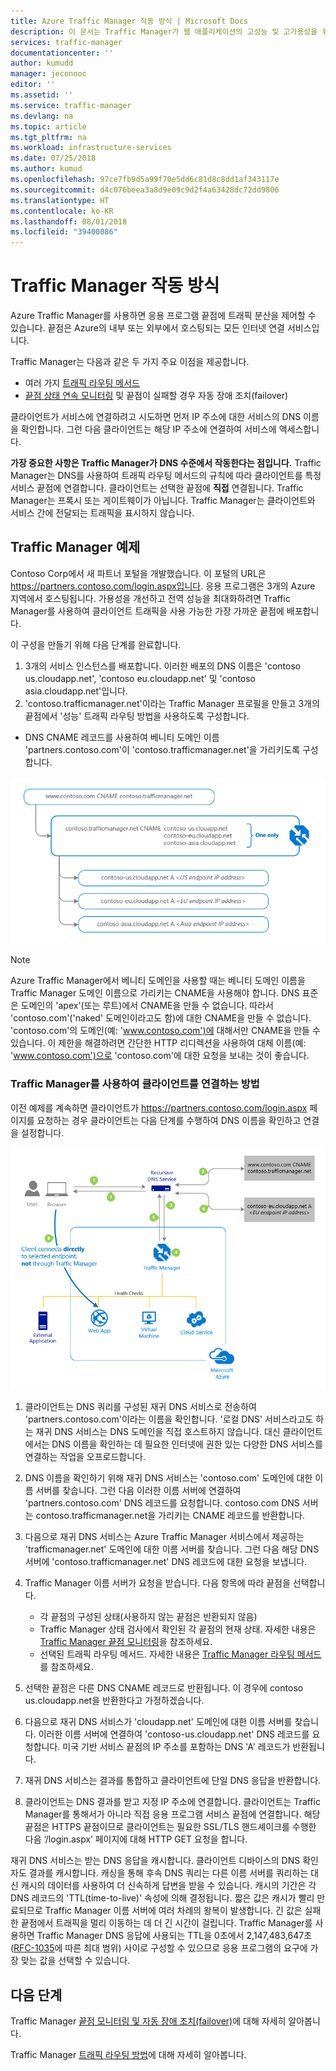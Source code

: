 ```yaml
---
title: Azure Traffic Manager 작동 방식 | Microsoft Docs
description: 이 문서는 Traffic Manager가 웹 애플리케이션의 고성능 및 고가용성을 위해 트래픽을 라우팅하는 방식을 이해하는 데 도움이 됩니다.
services: traffic-manager
documentationcenter: ''
author: kumudd
manager: jeconnoc
editor: ''
ms.assetid: ''
ms.service: traffic-manager
ms.devlang: na
ms.topic: article
ms.tgt_pltfrm: na
ms.workload: infrastructure-services
ms.date: 07/25/2018
ms.author: kumud
ms.openlocfilehash: 97ce7fb9d5a99f70e5dd6c81d8c8dd1af343117e
ms.sourcegitcommit: d4c076beea3a8d9e09c9d2f4a63428dc72dd9806
ms.translationtype: HT
ms.contentlocale: ko-KR
ms.lasthandoff: 08/01/2018
ms.locfileid: "39400086"
---
```

# <a name="how-traffic-manager-works"></a>Traffic Manager 작동 방식

Azure Traffic Manager를 사용하면 응용 프로그램 끝점에 트래픽 분산을 제어할 수 있습니다. 끝점은 Azure의 내부 또는 외부에서 호스팅되는 모든 인터넷 연결 서비스입니다.

Traffic Manager는 다음과 같은 두 가지 주요 이점을 제공합니다.

- 여러 가지 [트래픽 라우팅 메서드](traffic-manager-routing-methods.md)
- [끝점 상태 연속 모니터링](traffic-manager-monitoring.md) 및 끝점이 실패할 경우 자동 장애 조치(failover)

클라이언트가 서비스에 연결하려고 시도하면 먼저 IP 주소에 대한 서비스의 DNS 이름을 확인합니다. 그런 다음 클라이언트는 해당 IP 주소에 연결하여 서비스에 액세스합니다.

**가장 중요한 사항은 Traffic Manager가 DNS 수준에서 작동한다는 점입니다.**  Traffic Manager는 DNS를 사용하여 트래픽 라우팅 메서드의 규칙에 따라 클라이언트를 특정 서비스 끝점에 연결합니다. 클라이언트는 선택한 끝점에 **직접** 연결됩니다. Traffic Manager는 프록시 또는 게이트웨이가 아닙니다. Traffic Manager는 클라이언트와 서비스 간에 전달되는 트래픽을 표시하지 않습니다.

## <a name="traffic-manager-example"></a>Traffic Manager 예제

Contoso Corp에서 새 파트너 포털을 개발했습니다. 이 포털의 URL은 https://partners.contoso.com/login.aspx입니다. 응용 프로그램은 3개의 Azure 지역에서 호스팅됩니다. 가용성을 개선하고 전역 성능을 최대화하려면 Traffic Manager를 사용하여 클라이언트 트래픽을 사용 가능한 가장 가까운 끝점에 배포합니다.

이 구성을 만들기 위해 다음 단계를 완료합니다.

1. 3개의 서비스 인스턴스를 배포합니다. 이러한 배포의 DNS 이름은 'contoso us.cloudapp.net', 'contoso eu.cloudapp.net' 및 'contoso asia.cloudapp.net'입니다.
2. 'contoso.trafficmanager.net'이라는 Traffic Manager 프로필을 만들고 3개의 끝점에서 '성능' 트래픽 라우팅 방법을 사용하도록 구성합니다.
* DNS CNAME 레코드를 사용하여 베니티 도메인 이름 'partners.contoso.com'이 'contoso.trafficmanager.net'을 가리키도록 구성합니다.

![Traffic Manager DNS 구성][1]

> [!NOTE]
> Azure Traffic Manager에서 베니티 도메인을 사용할 때는 베니티 도메인 이름을 Traffic Manager 도메인 이름으로 가리키는 CNAME을 사용해야 합니다. DNS 표준은 도메인의 'apex'(또는 루트)에서 CNAME을 만들 수 없습니다. 따라서 'contoso.com'('naked' 도메인이라고도 함)에 대한 CNAME을 만들 수 없습니다. 'contoso.com'의 도메인(예: 'www.contoso.com')에 대해서만 CNAME을 만들 수 있습니다. 이 제한을 해결하려면 간단한 HTTP 리디렉션을 사용하여 대체 이름(예: 'www.contoso.com')으로 'contoso.com'에 대한 요청을 보내는 것이 좋습니다.

### <a name="how-clients-connect-using-traffic-manager"></a>Traffic Manager를 사용하여 클라이언트를 연결하는 방법

이전 예제를 계속하면 클라이언트가 https://partners.contoso.com/login.aspx 페이지를 요청하는 경우 클라이언트는 다음 단계를 수행하여 DNS 이름을 확인하고 연결을 설정합니다.

![Traffic Manager를 사용하여 연결 설정][2]

1. 클라이언트는 DNS 쿼리를 구성된 재귀 DNS 서비스로 전송하여 'partners.contoso.com'이라는 이름을 확인합니다. '로컬 DNS' 서비스라고도 하는 재귀 DNS 서비스는 DNS 도메인을 직접 호스트하지 않습니다. 대신 클라이언트에서는 DNS 이름을 확인하는 데 필요한 인터넷에 권한 있는 다양한 DNS 서비스를 연결하는 작업을 오프로드합니다.
2. DNS 이름을 확인하기 위해 재귀 DNS 서비스는 'contoso.com' 도메인에 대한 이름 서버를 찾습니다. 그런 다음 이러한 이름 서버에 연결하여 'partners.contoso.com' DNS 레코드를 요청합니다. contoso.com DNS 서버는 contoso.trafficmanager.net을 가리키는 CNAME 레코드를 반환합니다.
3. 다음으로 재귀 DNS 서비스는 Azure Traffic Manager 서비스에서 제공하는 'trafficmanager.net' 도메인에 대한 이름 서버를 찾습니다. 그런 다음 해당 DNS 서버에 'contoso.trafficmanager.net' DNS 레코드에 대한 요청을 보냅니다.
4. Traffic Manager 이름 서버가 요청을 받습니다. 다음 항목에 따라 끝점을 선택합니다.

    - 각 끝점의 구성된 상태(사용하지 않는 끝점은 반환되지 않음)
    - Traffic Manager 상태 검사에서 확인된 각 끝점의 현재 상태. 자세한 내용은 [Traffic Manager 끝점 모니터링](traffic-manager-monitoring.md)을 참조하세요.
    - 선택된 트래픽 라우팅 메서드. 자세한 내용은 [Traffic Manager 라우팅 메서드](traffic-manager-routing-methods.md)를 참조하세요.

5. 선택한 끝점은 다른 DNS CNAME 레코드로 반환됩니다. 이 경우에 contoso us.cloudapp.net을 반환한다고 가정하겠습니다.
6. 다음으로 재귀 DNS 서비스가 'cloudapp.net' 도메인에 대한 이름 서버를 찾습니다. 이러한 이름 서버에 연결하여 'contoso-us.cloudapp.net' DNS 레코드를 요청합니다. 미국 기반 서비스 끝점의 IP 주소를 포함하는 DNS 'A' 레코드가 반환됩니다.
7. 재귀 DNS 서비스는 결과를 통합하고 클라이언트에 단일 DNS 응답을 반환합니다.
8. 클라이언트는 DNS 결과를 받고 지정 IP 주소에 연결합니다. 클라이언트는 Traffic Manager를 통해서가 아니라 직접 응용 프로그램 서비스 끝점에 연결합니다. 해당 끝점은 HTTPS 끝점이므로 클라이언트는 필요한 SSL/TLS 핸드셰이크를 수행한 다음 ‘/login.aspx’ 페이지에 대해 HTTP GET 요청을 합니다.

재귀 DNS 서비스는 받는 DNS 응답을 캐시합니다. 클라이언트 디바이스의 DNS 확인자도 결과를 캐시합니다. 캐싱을 통해 후속 DNS 쿼리는 다른 이름 서버를 쿼리하는 대신 캐시의 데이터를 사용하여 더 신속하게 답변을 받을 수 있습니다. 캐시의 기간은 각 DNS 레코드의 'TTL(time-to-live)' 속성에 의해 결정됩니다. 짧은 값은 캐시가 빨리 만료되므로 Traffic Manager 이름 서버에 여러 차례의 왕복이 발생합니다. 긴 값은 실패한 끝점에서 트래픽을 멀리 이동하는 데 더 긴 시간이 걸립니다. Traffic Manager를 사용하면 Traffic Manager DNS 응답에 사용되는 TTL을 0초에서 2,147,483,647초([RFC-1035](https://www.ietf.org/rfc/rfc1035.txt)에 따른 최대 범위) 사이로 구성할 수 있으므로 응용 프로그램의 요구에 가장 맞는 값을 선택할 수 있습니다.


## <a name="next-steps"></a>다음 단계

Traffic Manager [끝점 모니터링 및 자동 장애 조치(failover)](traffic-manager-monitoring.md)에 대해 자세히 알아봅니다.

Traffic Manager [트래픽 라우팅 방법](traffic-manager-routing-methods.md)에 대해 자세히 알아봅니다.

<!--Image references-->
[1]: ./media/traffic-manager-how-traffic-manager-works/dns-configuration.png
[2]: ./media/traffic-manager-how-traffic-manager-works/flow.png


